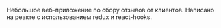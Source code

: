 Небольшое веб-приложение по сбору отзывов от клиентов. Написано на реакте с использованием redux и react-hooks.
